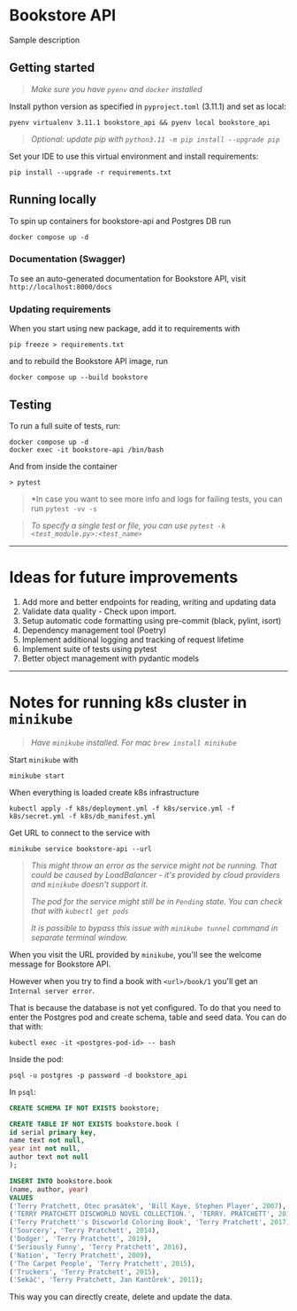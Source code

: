 # Bookstore API

Sample description

## Getting started

> *Make sure you have `pyenv` and `docker` installed*

Install python version as specified in `pyproject.toml` (3.11.1) and set as local:

```
pyenv virtualenv 3.11.1 bookstore_api && pyenv local bookstore_api
```

> *Optional: update pip with `python3.11 -m pip install --upgrade pip`*

Set your IDE to use this virtual environment and install requirements:

```
pip install --upgrade -r requirements.txt
```

## Running locally

To spin up containers for bookstore-api and Postgres DB run

```
docker compose up -d
```

### Documentation (Swagger)

To see an auto-generated documentation for Bookstore API, visit `http://localhost:8000/docs`

### Updating requirements

When you start using new package, add it to requirements with
```
pip freeze > requirements.txt
```

and to rebuild the Bookstore API image, run
```
docker compose up --build bookstore
```

## Testing

To run a full suite of tests, run:
```
docker compose up -d
docker exec -it bookstore-api /bin/bash
```

And from inside the container
```
> pytest
```

> *In case you want to see more info and logs for failing tests, you can run `pytest -vv -s`

>*To specify a single test or file, you can use `pytest -k <test_module.py>:<test_name>`*

---

# Ideas for future improvements
1) Add more and better endpoints for reading, writing and updating data
2) Validate data quality - Check upon import.
3) Setup automatic code formatting using pre-commit (black, pylint, isort)
4) Dependency management tool (Poetry)
5) Implement additional logging and tracking of request lifetime
6) Implement suite of tests using pytest
7) Better object management with pydantic models

---

# Notes for running k8s cluster in `minikube`

>*Have `minikube` installed. For mac `brew install minikube`*

Start `minikube` with

```
minikube start
```

When everything is loaded create k8s infrastructure

```
kubectl apply -f k8s/deployment.yml -f k8s/service.yml -f k8s/secret.yml -f k8s/db_manifest.yml
```

Get URL to connect to the service with

```
minikube service bookstore-api --url
```

> *This might throw an error as the service might not be running. That could be caused by LoadBalancer - it's provided by cloud providers and `minikube` doesn't support it.*
> 
> *The pod for the service might still be in `Pending` state. You can check that with `kubectl get pods`*
> 
> *It is possible to bypass this issue with `minikube tunnel` command in separate terminal window.*

When you visit the URL provided by `minikube`, you'll see the welcome message for Bookstore API.

However when you try to find a book with `<url>/book/1` you'll get an `Internal server error`.

That is because the database is not yet configured.  To do that you need to enter the Postgres pod and create schema, table and seed data.
You can do that with:

```
kubectl exec -it <postgres-pod-id> -- bash
```

Inside the pod:

```
psql -u postgres -p password -d bookstore_api
```

In `psql`:

```sql
CREATE SCHEMA IF NOT EXISTS bookstore;

CREATE TABLE IF NOT EXISTS bookstore.book (
id serial primary key,
name text not null,
year int not null,
author text not null
);

INSERT INTO bookstore.book
(name, author, year)
VALUES
('Terry Pratchett, Otec prasátek', 'Bill Kaye, Stephen Player', 2007),
('TERRY PRATCHETT DISCWORLD NOVEL COLLECTION.', 'TERRY. PRATCHETT', 2012),
('Terry Pratchett''s Discworld Coloring Book', 'Terry Pratchett', 2017),
('Sourcery', 'Terry Pratchett', 2014),
('Dodger', 'Terry Pratchett', 2019),
('Seriously Funny', 'Terry Pratchett', 2016),
('Nation', 'Terry Pratchett', 2009),
('The Carpet People', 'Terry Pratchett', 2015),
('Truckers', 'Terry Pratchett', 2015),
('Sekáč', 'Terry Pratchett, Jan Kantůrek', 2011);
```

This way you can directly create, delete and update the data.